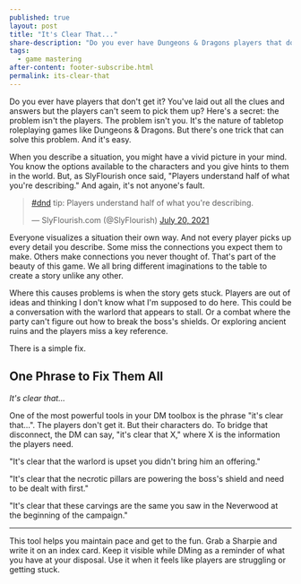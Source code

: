 ```yaml
---
published: true
layout: post
title: "It's Clear That..."
share-description: "Do you ever have Dungeons & Dragons players that don't get it? You've laid out all the clues and answers but the players can't seem to pick them up? Luckily, there's an easy fix."
tags:
  - game mastering
after-content: footer-subscribe.html
permalink: its-clear-that
---
```


Do you ever have players that don't get it? You've laid out all the clues and answers but the players can't seem to pick them up? Here's a secret: the problem isn't the players. The problem isn't you. It's the nature of tabletop roleplaying games like Dungeons & Dragons. But there's one trick that can solve this problem. And it's easy.

When you describe a situation, you might have a vivid picture in your mind. You know the options available to the characters and you give hints to them in the world. But, as SlyFlourish once said, "Players understand half of what you're describing." And again, it's not anyone's fault.

<blockquote class="twitter-tweet"><p lang="en" dir="ltr"><a href="https://twitter.com/hashtag/dnd?src=hash&amp;ref_src=twsrc%5Etfw">#dnd</a> tip: Players understand half of what you&#39;re describing.</p>&mdash; SlyFlourish.com (@SlyFlourish) <a href="https://twitter.com/SlyFlourish/status/1417563742909386756?ref_src=twsrc%5Etfw">July 20, 2021</a></blockquote> <script async src="https://platform.twitter.com/widgets.js" charset="utf-8"></script>

Everyone visualizes a situation their own way. And not every player picks up every detail you describe. Some miss the connections you expect them to make. Others make connections you never thought of. That's part of the beauty of this game. We all bring different imaginations to the table to create a story unlike any other.

Where this causes problems is when the story gets stuck. Players are out of ideas and thinking I don't know what I'm supposed to do here. This could be a conversation with the warlord that appears to stall. Or a combat where the party can't figure out how to break the boss's shields. Or exploring ancient ruins and the players miss a key reference.

There is a simple fix.

## One Phrase to Fix Them All

*It's clear that...*

One of the most powerful tools in your DM toolbox is the phrase "it's clear that...". The players don't get it. But their characters do. To bridge that disconnect, the DM can say, "it's clear that X," where X is the information the players need.

"It's clear that the warlord is upset you didn't bring him an offering." 

"It's clear that the necrotic pillars are powering the boss's shield and need to be dealt with first."

"It's clear that these carvings are the same you saw in the Neverwood at the beginning of the campaign."

---

This tool helps you maintain pace and get to the fun. Grab a Sharpie and write it on an index card. Keep it visible while DMing as a reminder of what you have at your disposal. Use it when it feels like players are struggling or getting stuck. 